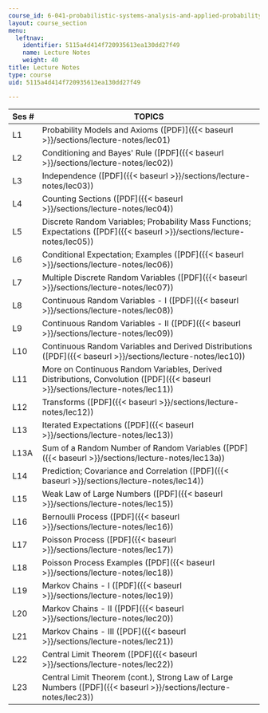 ```yaml
---
course_id: 6-041-probabilistic-systems-analysis-and-applied-probability-spring-2006
layout: course_section
menu:
  leftnav:
    identifier: 5115a4d414f720935613ea130dd27f49
    name: Lecture Notes
    weight: 40
title: Lecture Notes
type: course
uid: 5115a4d414f720935613ea130dd27f49

---
```


| Ses # | TOPICS |
| --- | --- |
| L1 | Probability Models and Axioms ([PDF)]({{< baseurl >}}/sections/lecture-notes/lec01) |
| L2 | Conditioning and Bayes' Rule ([PDF]({{< baseurl >}}/sections/lecture-notes/lec02)) |
| L3 | Independence ([PDF]({{< baseurl >}}/sections/lecture-notes/lec03)) |
| L4 | Counting Sections ([PDF]({{< baseurl >}}/sections/lecture-notes/lec04)) |
| L5 | Discrete Random Variables; Probability Mass Functions; Expectations ([PDF]({{< baseurl >}}/sections/lecture-notes/lec05)) |
| L6 | Conditional Expectation; Examples ([PDF]({{< baseurl >}}/sections/lecture-notes/lec06)) |
| L7 | Multiple Discrete Random Variables ([PDF]({{< baseurl >}}/sections/lecture-notes/lec07)) |
| L8 | Continuous Random Variables - I ([PDF]({{< baseurl >}}/sections/lecture-notes/lec08)) |
| L9 | Continuous Random Variables - II ([PDF]({{< baseurl >}}/sections/lecture-notes/lec09)) |
| L10 | Continuous Random Variables and Derived Distributions ([PDF]({{< baseurl >}}/sections/lecture-notes/lec10)) |
| L11 | More on Continuous Random Variables, Derived Distributions, Convolution ([PDF]({{< baseurl >}}/sections/lecture-notes/lec11)) |
| L12 | Transforms ([PDF]({{< baseurl >}}/sections/lecture-notes/lec12)) |
| L13 | Iterated Expectations ([PDF]({{< baseurl >}}/sections/lecture-notes/lec13)) |
| L13A | Sum of a Random Number of Random Variables ([PDF]({{< baseurl >}}/sections/lecture-notes/lec13a)) |
| L14 | Prediction; Covariance and Correlation ([PDF]({{< baseurl >}}/sections/lecture-notes/lec14)) |
| L15 | Weak Law of Large Numbers ([PDF]({{< baseurl >}}/sections/lecture-notes/lec15)) |
| L16 | Bernoulli Process ([PDF]({{< baseurl >}}/sections/lecture-notes/lec16)) |
| L17 | Poisson Process ([PDF]({{< baseurl >}}/sections/lecture-notes/lec17)) |
| L18 | Poisson Process Examples ([PDF]({{< baseurl >}}/sections/lecture-notes/lec18)) |
| L19 | Markov Chains - I ([PDF]({{< baseurl >}}/sections/lecture-notes/lec19)) |
| L20 | Markov Chains - II ([PDF]({{< baseurl >}}/sections/lecture-notes/lec20)) |
| L21 | Markov Chains - III ([PDF]({{< baseurl >}}/sections/lecture-notes/lec21)) |
| L22 | Central Limit Theorem ([PDF]({{< baseurl >}}/sections/lecture-notes/lec22)) |
| L23 | Central Limit Theorem (cont.), Strong Law of Large Numbers ([PDF]({{< baseurl >}}/sections/lecture-notes/lec23))